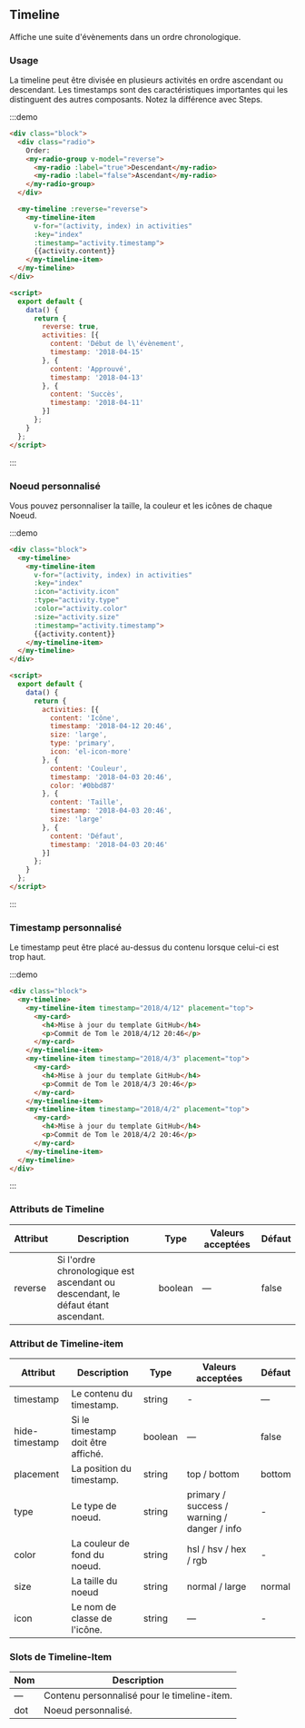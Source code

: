 ## Timeline

Affiche une suite d'évènements dans un ordre chronologique.

### Usage

La timeline peut être divisée en plusieurs activités en ordre ascendant ou descendant. Les timestamps sont des caractéristiques importantes qui les distinguent des autres composants. Notez la différence avec Steps.

:::demo
```html
<div class="block">
  <div class="radio">
    Order:
    <my-radio-group v-model="reverse">
      <my-radio :label="true">Descendant</my-radio>
      <my-radio :label="false">Ascendant</my-radio>
    </my-radio-group>
  </div>

  <my-timeline :reverse="reverse">
    <my-timeline-item
      v-for="(activity, index) in activities"
      :key="index"
      :timestamp="activity.timestamp">
      {{activity.content}}
    </my-timeline-item>
  </my-timeline>
</div>

<script>
  export default {
    data() {
      return {
        reverse: true,
        activities: [{
          content: 'Début de l\'évènement',
          timestamp: '2018-04-15'
        }, {
          content: 'Approuvé',
          timestamp: '2018-04-13'
        }, {
          content: 'Succès',
          timestamp: '2018-04-11'
        }]
      };
    }
  };
</script>
```
:::

### Noeud personnalisé

Vous pouvez personnaliser la taille, la couleur et les icônes de chaque Noeud.

:::demo
```html
<div class="block">
  <my-timeline>
    <my-timeline-item
      v-for="(activity, index) in activities"
      :key="index"
      :icon="activity.icon"
      :type="activity.type"
      :color="activity.color"
      :size="activity.size"
      :timestamp="activity.timestamp">
      {{activity.content}}
    </my-timeline-item>
  </my-timeline>
</div>

<script>
  export default {
    data() {
      return {
        activities: [{
          content: 'Icône',
          timestamp: '2018-04-12 20:46',
          size: 'large',
          type: 'primary',
          icon: 'el-icon-more'
        }, {
          content: 'Couleur',
          timestamp: '2018-04-03 20:46',
          color: '#0bbd87'
        }, {
          content: 'Taille',
          timestamp: '2018-04-03 20:46',
          size: 'large'
        }, {
          content: 'Défaut',
          timestamp: '2018-04-03 20:46'
        }]
      };
    }
  };
</script>
```
:::

### Timestamp personnalisé

Le timestamp peut être placé au-dessus du contenu lorsque celui-ci est trop haut.

:::demo
```html
<div class="block">
  <my-timeline>
    <my-timeline-item timestamp="2018/4/12" placement="top">
      <my-card>
        <h4>Mise à jour du template GitHub</h4>
        <p>Commit de Tom le 2018/4/12 20:46</p>
      </my-card>
    </my-timeline-item>
    <my-timeline-item timestamp="2018/4/3" placement="top">
      <my-card>
        <h4>Mise à jour du template GitHub</h4>
        <p>Commit de Tom le 2018/4/3 20:46</p>
      </my-card>
    </my-timeline-item>
    <my-timeline-item timestamp="2018/4/2" placement="top">
      <my-card>
        <h4>Mise à jour du template GitHub</h4>
        <p>Commit de Tom le 2018/4/2 20:46</p>
      </my-card>
    </my-timeline-item>
  </my-timeline>
</div>
```
:::

### Attributs de Timeline

| Attribut      | Description    | Type      | Valeurs acceptées | Défaut   |
|---------- |-------- |---------- |-------------  |-------- |
| reverse | Si l'ordre chronologique est ascendant ou descendant, le défaut étant ascendant. | boolean | — | false |

### Attribut de Timeline-item

| Attribut      | Description    | Type      | Valeurs acceptées | Défaut   |
|---------- |-------- |---------- |-------------  |-------- |
| timestamp     | Le contenu du timestamp. | string  | - | — |
| hide-timestamp  | Si le timestamp doit être affiché. | boolean | — | false |
| placement | La position du timestamp. | string | top / bottom | bottom |
| type | Le type de noeud. | string | primary / success / warning / danger / info | - |
| color | La couleur de fond du noeud. | string | hsl / hsv / hex / rgb | - |
| size | La taille du noeud | string | normal / large | normal |
| icon | Le nom de classe de l'icône. | string | — | - |

### Slots de Timeline-Item

| Nom | Description |
|------|--------|
| — | Contenu personnalisé pour le timeline-item. |
| dot | Noeud personnalisé. |
